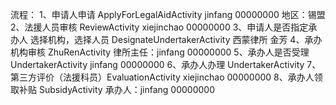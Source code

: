 流程：
    1、申请人申请 ApplyForLegalAidActivity
        jinfang 00000000
        地区：锡盟
    2、法援人员审核 ReviewActivity
        xiejinchao 00000000
    3、申请人是否指定承办人 选择机构，选择人员 DesignateUndertakerActivity
        西蒙律所 金芳
    4、承办机构审核 ZhuRenActivity
        律所主任：jinfang 00000000
    5、承办人是否受理 UndertakerActivity
        jinfang 00000000
    6、承办人办理 UndertakerActivity
    7、第三方评价（法援科员）EvaluationActivity
        xiejinchao 00000000
    8、承办人领取补贴 SubsidyActivity
        承办人：jinfang 00000000
    